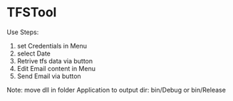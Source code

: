 # TFSTool
Use Steps:
1. set Credentials in Menu
2. select Date
3. Retrive tfs data via button
4. Edit Email content in Menu
5. Send Email via button

Note: move dll in folder Application to output dir: bin/Debug or bin/Release
